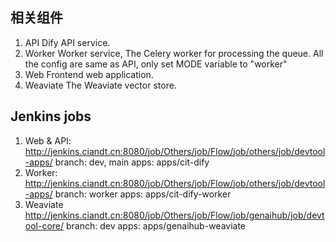 ## 相关组件
1. API
    Dify API service.
2. Worker
    Worker service, The Celery worker for processing the queue.
    All the config are same as API, only set MODE variable to "worker"
3. Web
    Frontend web application.
4. Weaviate
    The Weaviate vector store.

## Jenkins jobs
1. Web & API: 
    http://jenkins.ciandt.cn:8080/job/Others/job/Flow/job/others/job/devtool-apps/
    branch: dev, main
    apps: apps/cit-dify
2. Worker: 
    http://jenkins.ciandt.cn:8080/job/Others/job/Flow/job/others/job/devtool-apps/
    branch: worker
    apps: apps/cit-dify-worker
3. Weaviate
    http://jenkins.ciandt.cn:8080/job/Others/job/Flow/job/genaihub/job/devtool-core/
    branch: dev
    apps: apps/genaihub-weaviate

